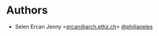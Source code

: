 # Authors

- Selen Ercan Jenny <<ercan@arch.ethz.ch>> [@philianeles](https://github.com/philianeles)

